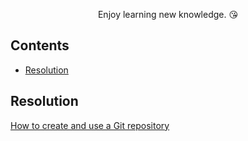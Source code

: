 <p align="center">
	Enjoy learning new knowledge. &#128536;
</p>



## Contents

- [Resolution](#Resolution)



## Resolution

[How to create and use a Git repository](/Resolution/How-to-create-and-use-a-Git-repository.md)

